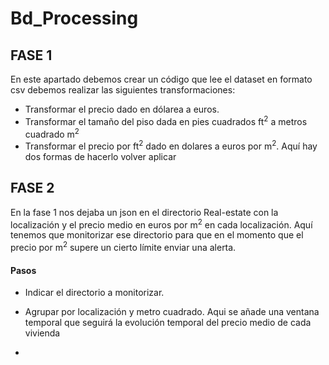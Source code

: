 # Bd_Processing

## FASE 1

En este apartado debemos crear un código que lee el dataset en formato csv debemos realizar las siguientes transformaciones:

* Transformar el precio dado en dólarea a euros.
* Transformar el tamaño del piso dada en pies cuadrados ft<sup>2</sup> a metros cuadrado m<sup>2</sup>
* Transformar el precio por ft<sup>2</sup>  dado en dolares a euros por m<sup>2</sup>. Aquí hay dos formas de hacerlo volver aplicar 

## FASE 2
En la fase 1 nos dejaba un json en el directorio Real-estate con la localización y el precio medio en euros por m<sup>2</sup> en cada localización. Aquí tenemos que monitorizar ese directorio para que en el momento que el precio por m<sup>2</sup> supere un cierto límite enviar una alerta.

#### Pasos
 * Indicar el directorio a monitorizar.
 * Agrupar por localización y metro cuadrado. Aqui se añade una ventana temporal que seguirá la evolución temporal del precio medio 
  de cada vivienda
  
 * 
